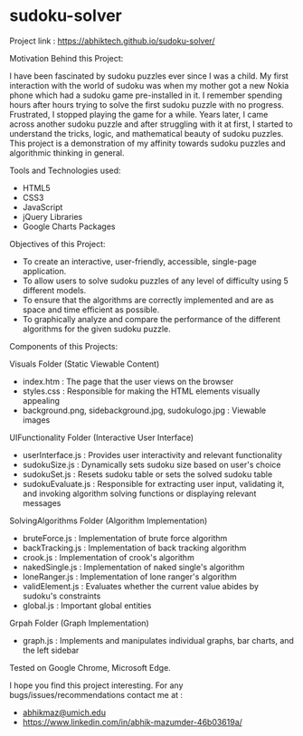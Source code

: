 # sudoku-solver

Project link : https://abhiktech.github.io/sudoku-solver/

Motivation Behind this Project:

I have been fascinated by sudoku puzzles ever since I was a child. My first interaction with the world of sudoku was when my mother
got a new Nokia phone which had a sudoku game pre-installed in it. I remember spending hours after hours trying to solve the first sudoku
puzzle with no progress. Frustrated, I stopped playing the game for a while. Years later, I came across another sudoku puzzle and after
struggling with it at first, I started to understand the tricks, logic, and mathematical beauty of sudoku puzzles. This project is a
demonstration of my affinity towards sudoku puzzles and algorithmic thinking in general.

Tools and Technologies used:
- HTML5
- CSS3
- JavaScript
- jQuery Libraries
- Google Charts Packages

Objectives of this Project:
- To create an interactive, user-friendly, accessible, single-page application.
- To allow users to solve sudoku puzzles of any level of difficulty using 5 different models.
- To ensure that the algorithms are correctly implemented and are as space and time efficient as possible.
- To graphically analyze and compare the performance of the different algorithms for the given sudoku puzzle.

Components of this Projects:

Visuals Folder (Static Viewable Content)

- index.htm : The page that the user views on the browser
- styles.css : Responsible for making the HTML elements visually appealing
- background.png, sidebackground.jpg, sudokulogo.jpg : Viewable images

UIFunctionality Folder (Interactive User Interface)

- userInterface.js : Provides user interactivity and relevant functionality
- sudokuSize.js : Dynamically sets sudoku size based on user's choice
- sudokuSet.js : Resets sudoku table or sets the solved sudoku table
- sudokuEvaluate.js : Responsible for extracting user input, validating it, and invoking algorithm solving functions or displaying
  relevant messages

SolvingAlgorithms Folder (Algorithm Implementation)
- bruteForce.js : Implementation of brute force algorithm
- backTracking.js : Implementation of back tracking algorithm
- crook.js : Implementation of crook's algorithm
- nakedSingle.js : Implementation of naked single's algorithm
- loneRanger.js : Implementation of lone ranger's algorithm
- validElement.js : Evaluates whether the current value abides by sudoku's constraints
- global.js : Important global entities

Grpah Folder (Graph Implementation)
- graph.js : Implements and manipulates individual graphs, bar charts, and the left sidebar

Tested on Google Chrome, Microsoft Edge.

I hope you find this project interesting. For any bugs/issues/recommendations contact me at :
- abhikmaz@umich.edu
- https://www.linkedin.com/in/abhik-mazumder-46b03619a/

